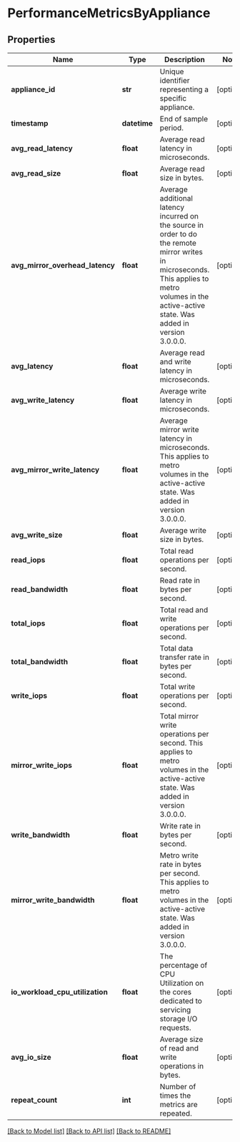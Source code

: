 # PerformanceMetricsByAppliance

## Properties
Name | Type | Description | Notes
------------ | ------------- | ------------- | -------------
**appliance_id** | **str** | Unique identifier representing a specific appliance. | [optional] 
**timestamp** | **datetime** | End of sample period. | [optional] 
**avg_read_latency** | **float** | Average read latency in microseconds. | [optional] 
**avg_read_size** | **float** | Average read size in bytes. | [optional] 
**avg_mirror_overhead_latency** | **float** | Average additional latency incurred on the source in order to do the remote mirror writes in microseconds. This applies to metro volumes in the active-active state. Was added in version 3.0.0.0. | [optional] 
**avg_latency** | **float** | Average read and write latency in microseconds. | [optional] 
**avg_write_latency** | **float** | Average write latency in microseconds. | [optional] 
**avg_mirror_write_latency** | **float** | Average mirror write latency in microseconds.  This applies to metro volumes in the active-active state. Was added in version 3.0.0.0. | [optional] 
**avg_write_size** | **float** | Average write size in bytes. | [optional] 
**read_iops** | **float** | Total read operations per second. | [optional] 
**read_bandwidth** | **float** | Read rate in bytes per second. | [optional] 
**total_iops** | **float** | Total read and write operations per second. | [optional] 
**total_bandwidth** | **float** | Total data transfer rate in bytes per second. | [optional] 
**write_iops** | **float** | Total write operations per second. | [optional] 
**mirror_write_iops** | **float** | Total mirror write operations per second.  This applies to metro volumes in the active-active state. Was added in version 3.0.0.0. | [optional] 
**write_bandwidth** | **float** | Write rate in bytes per second. | [optional] 
**mirror_write_bandwidth** | **float** | Metro write rate in bytes per second.  This applies to metro volumes in the active-active state. Was added in version 3.0.0.0. | [optional] 
**io_workload_cpu_utilization** | **float** | The percentage of CPU Utilization on the cores dedicated to servicing storage I/O requests. | [optional] 
**avg_io_size** | **float** | Average size of read and write operations in bytes. | [optional] 
**repeat_count** | **int** | Number of times the metrics are repeated. | [optional] 

[[Back to Model list]](../README.md#documentation-for-models) [[Back to API list]](../README.md#documentation-for-api-endpoints) [[Back to README]](../README.md)


